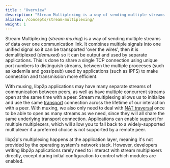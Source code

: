 ```yaml
---
title : "Overview"
description: "Stream Multiplexing is a way of sending multiple streams of data over one communication link. It combines multiple signals into one unified signal so it can be transported 'over the wires', then it is demulitiplexed so it can be output and used by separate applications."
aliases: /concepts/stream-multiplexing/
weight: 1
---
```


Stream Multiplexing (_stream muxing_) is a way of sending multiple streams of data over one 
communication link. It combines multiple signals into one unified signal so it can be transported 
'over the wires', then it is demulitiplexed (_demuxed_) so it can be output and used by separate 
applications. This is done to share a single TCP connection using unique port numbers to distinguish 
streams, between the multiple proceeses (such as kademlia and gossipsub) used by applications (such as IPFS) 
to make connection and transmission more efficient. 

With muxing, libp2p applications may have many separate streams of communication between peers, as well as 
have multiple concurrent streams open at the same time with a peer. Stream multiplexing allows us to initialize 
and use the same [transport](/concepts/transport/) connection across the lifetime of our interaction with a peer. 
With muxing, we also only need to deal with [NAT traversal](nat) once to be able to open as many 
streams as we need, since they will all share the same underlying transport connection. Applications can enable 
support for multiple multiplexers, which will allow you to fall back to a widely-supported multiplexer if a preferred 
choice is not supported by a remote peer.

<!-- ADD NOTICE -->
libp2p's multiplexing happens at the application layer, meaning it's not provided by the 
operating system's network stack. However, developers writing libp2p applications rarely need to i
nteract with stream multiplexers directly, except during initial configuration to control which 
modules are enabled.

